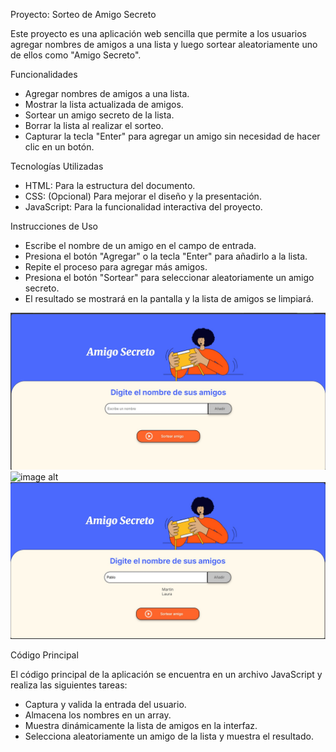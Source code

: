 Proyecto: Sorteo de Amigo Secreto

Este proyecto es una aplicación web sencilla que permite a los usuarios agregar nombres de 
amigos a una lista y luego sortear aleatoriamente uno de ellos como "Amigo Secreto".

Funcionalidades

- Agregar nombres de amigos a una lista.
- Mostrar la lista actualizada de amigos.
- Sortear un amigo secreto de la lista.
- Borrar la lista al realizar el sorteo.
- Capturar la tecla "Enter" para agregar un amigo sin necesidad de hacer clic en un botón.

Tecnologías Utilizadas

- HTML: Para la estructura del documento.
- CSS: (Opcional) Para mejorar el diseño y la presentación.
- JavaScript: Para la funcionalidad interactiva del proyecto.

Instrucciones de Uso

- Escribe el nombre de un amigo en el campo de entrada.
- Presiona el botón "Agregar" o la tecla "Enter" para añadirlo a la lista.
- Repite el proceso para agregar más amigos.
- Presiona el botón "Sortear" para seleccionar aleatoriamente un amigo secreto.
- El resultado se mostrará en la pantalla y la lista de amigos se limpiará.

![image alt](https://github.com/mroma92/challenge-amigo-secreto/blob/3a3b8f91c8ffffe7311ee9580c55746aee643a6c/Inicial.jpg)
![image alt](https://github.com/mroma92/challenge-amigo-secreto/blob/7c7c1b753b65cee5ded1d7507df41f9e03645d61/A%C3%B1adir-nombres.jpg)
![image alt](https://github.com/mroma92/challenge-amigo-secreto/blob/3de3be2328f28285afe23da84a36d74606ee67b5/Sortear-amigo.jpg)

Código Principal

El código principal de la aplicación se encuentra en un archivo JavaScript y realiza las siguientes tareas:

- Captura y valida la entrada del usuario.
- Almacena los nombres en un array.
- Muestra dinámicamente la lista de amigos en la interfaz.
- Selecciona aleatoriamente un amigo de la lista y muestra el resultado.
